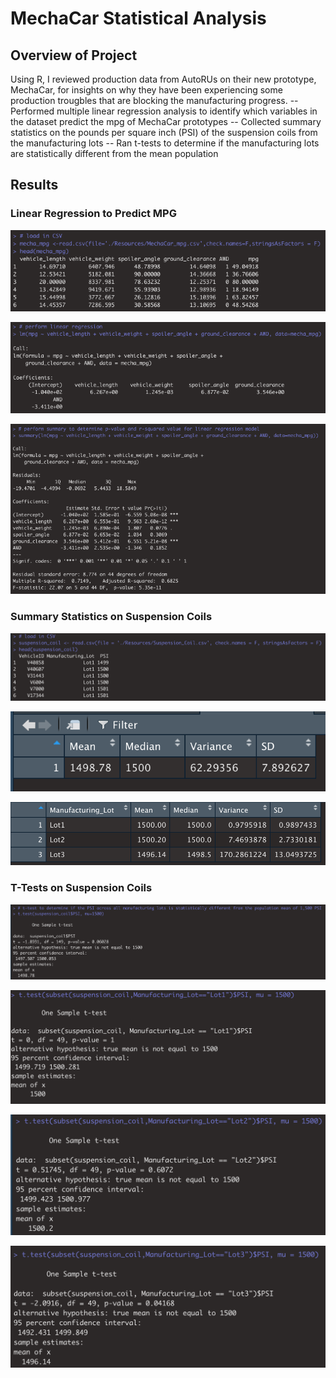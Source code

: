 # MechaCar Statistical Analysis

## Overview of Project
Using R, I reviewed production data from AutoRUs on their new prototype, MechaCar, for insights on why they have been experiencing some production trougbles that are blocking the manufacturing progress. 
-- Performed multiple linear regression analysis to identify which variables in the dataset predict the mpg of MechaCar prototypes
-- Collected summary statistics on the pounds per square inch (PSI) of the suspension coils from the manufacturing lots
-- Ran t-tests to determine if the manufacturing lots are statistically different from the mean population

## Results

### Linear Regression to Predict MPG 
![D1_CSV](https://github.com/MeredithTracy/MechaCar_Statistical_Analysis/blob/main/Images/D1_CSV.png)

![D1_Linear_Regression](https://github.com/MeredithTracy/MechaCar_Statistical_Analysis/blob/main/Images/D1_Linear_Regression.png)

![D1_Summary](https://github.com/MeredithTracy/MechaCar_Statistical_Analysis/blob/main/Images/D1_Summary.png)


### Summary Statistics on Suspension Coils
![D2_CSV](https://github.com/MeredithTracy/MechaCar_Statistical_Analysis/blob/main/Images/D2_CSV.png)

![D2_full_summary](https://github.com/MeredithTracy/MechaCar_Statistical_Analysis/blob/main/Images/D2_full_summary.png)

![D2_lot_summary](https://github.com/MeredithTracy/MechaCar_Statistical_Analysis/blob/main/Images/D2_lot_summary.png)


### T-Tests on Suspension Coils
![D3_All](https://github.com/MeredithTracy/MechaCar_Statistical_Analysis/blob/main/Images/D3_All.png)

![D3_Lot1](https://github.com/MeredithTracy/MechaCar_Statistical_Analysis/blob/main/Images/D3_Lot1.png)

![D3_Lot2](https://github.com/MeredithTracy/MechaCar_Statistical_Analysis/blob/main/Images/D3_Lot2.png)

![D3_Lot3](https://github.com/MeredithTracy/MechaCar_Statistical_Analysis/blob/main/Images/D3_Lot3.png)

